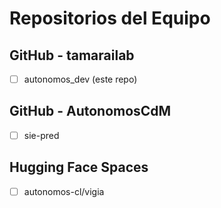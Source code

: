 # Repositorios del Equipo

## GitHub - tamarailab
- [ ] autonomos_dev (este repo)

## GitHub - AutonomosCdM
- [ ] sie-pred

## Hugging Face Spaces
- [ ] autonomos-cl/vigia
